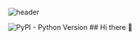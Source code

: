 ![header](https://capsule-render.vercel.app/api?type=venom&height=200&text=Hello!&desc=Suhyun%20Github&descAlignY=20)

<img alt="PyPI - Python Version" src="https://img.shields.io/pypi/pyversions/:Python">
## Hi there 👋

<!--
**lsh093/lsh093** is a ✨ _special_ ✨ repository because its `README.md` (this file) appears on your GitHub profile.

Here are some ideas to get you started:

- 🔭 I’m currently working on ...
- 🌱 I’m currently learning ...
- 👯 I’m looking to collaborate on ...
- 🤔 I’m looking for help with ...
- 💬 Ask me about ...
- 📫 How to reach me: ...
- 😄 Pronouns: ...
- ⚡ Fun fact: ...
-->
